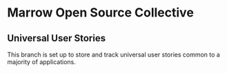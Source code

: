# Marrow Open Source Collective

## Universal User Stories

This branch is set up to store and track universal user stories common to a majority of applications.
